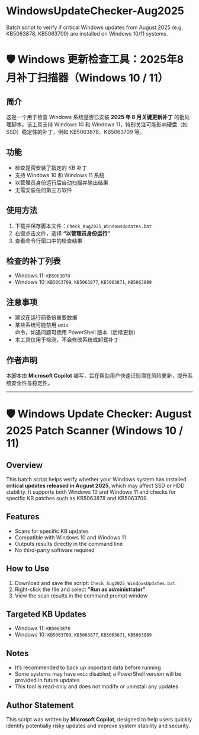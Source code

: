 # WindowsUpdateChecker-Aug2025
Batch script to verify if critical Windows updates from August 2025 (e.g. KB5063878, KB5063709) are installed on Windows 10/11 systems.

# 🛡️ Windows 更新检查工具：2025年8月补丁扫描器（Windows 10 / 11）

## 简介
这是一个用于检查 Windows 系统是否已安装 **2025 年 8 月关键更新补丁** 的批处理脚本。该工具支持 Windows 10 和 Windows 11，特别关注可能影响硬盘（如 SSD）稳定性的补丁，例如 KB5063878、KB5063709 等。

## 功能
- 检查是否安装了指定的 KB 补丁
- 支持 Windows 10 和 Windows 11 系统
- 以管理员身份运行后自动扫描并输出结果
- 无需安装任何第三方软件

## 使用方法
1. 下载并保存脚本文件：`Check_Aug2025_WindowsUpdates.bat`
2. 右键点击文件，选择 **“以管理员身份运行”**
3. 查看命令行窗口中的检查结果

## 检查的补丁列表
- Windows 11: `KB5063878`
- Windows 10: `KB5063709`, `KB5063877`, `KB5063871`, `KB5063889`

## 注意事项
- 建议在运行前备份重要数据
- 某些系统可能禁用 `wmic` 命令，如遇问题可使用 PowerShell 版本（后续更新）
- 本工具仅用于检测，不会修改系统或卸载补丁

## 作者声明
本脚本由 **Microsoft Copilot** 编写，旨在帮助用户快速识别潜在风险更新，提升系统安全性与稳定性。

---

# 🛡️ Windows Update Checker: August 2025 Patch Scanner (Windows 10 / 11)

## Overview
This batch script helps verify whether your Windows system has installed **critical updates released in August 2025**, which may affect SSD or HDD stability. It supports both Windows 10 and Windows 11 and checks for specific KB patches such as KB5063878 and KB5063709.

## Features
- Scans for specific KB updates
- Compatible with Windows 10 and Windows 11
- Outputs results directly in the command line
- No third-party software required

## How to Use
1. Download and save the script: `Check_Aug2025_WindowsUpdates.bat`
2. Right-click the file and select **"Run as administrator"**
3. View the scan results in the command prompt window

## Targeted KB Updates
- Windows 11: `KB5063878`
- Windows 10: `KB5063709`, `KB5063877`, `KB5063871`, `KB5063889`

## Notes
- It’s recommended to back up important data before running
- Some systems may have `wmic` disabled; a PowerShell version will be provided in future updates
- This tool is read-only and does not modify or uninstall any updates

## Author Statement
This script was written by **Microsoft Copilot**, designed to help users quickly identify potentially risky updates and improve system stability and security.
